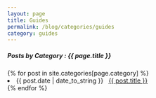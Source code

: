 ```yaml
---
layout: page
title: Guides
permalink: /blog/categories/guides
category: guides
---
```

 
<h5> Posts by Category : {{ page.title }} </h5>

<div class="card">
{% for post in site.categories[page.category] %}
 <li class="category-posts"><span>{{ post.date | date_to_string }}</span> &nbsp; <a href="{{ post.url }}">{{ post.title }}</a></li>
{% endfor %}
</div>